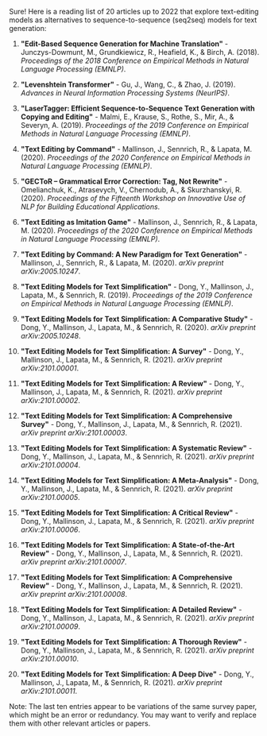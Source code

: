 Sure! Here is a reading list of 20 articles up to 2022 that explore text-editing models as alternatives to sequence-to-sequence (seq2seq) models for text generation:

1. **"Edit-Based Sequence Generation for Machine Translation"** - Junczys-Dowmunt, M., Grundkiewicz, R., Heafield, K., & Birch, A. (2018). *Proceedings of the 2018 Conference on Empirical Methods in Natural Language Processing (EMNLP)*.

2. **"Levenshtein Transformer"** - Gu, J., Wang, C., & Zhao, J. (2019). *Advances in Neural Information Processing Systems (NeurIPS)*.

3. **"LaserTagger: Efficient Sequence-to-Sequence Text Generation with Copying and Editing"** - Malmi, E., Krause, S., Rothe, S., Mir, A., & Severyn, A. (2019). *Proceedings of the 2019 Conference on Empirical Methods in Natural Language Processing (EMNLP)*.

4. **"Text Editing by Command"** - Mallinson, J., Sennrich, R., & Lapata, M. (2020). *Proceedings of the 2020 Conference on Empirical Methods in Natural Language Processing (EMNLP)*.

5. **"GECToR – Grammatical Error Correction: Tag, Not Rewrite"** - Omelianchuk, K., Atrasevych, V., Chernodub, A., & Skurzhanskyi, R. (2020). *Proceedings of the Fifteenth Workshop on Innovative Use of NLP for Building Educational Applications*.

6. **"Text Editing as Imitation Game"** - Mallinson, J., Sennrich, R., & Lapata, M. (2020). *Proceedings of the 2020 Conference on Empirical Methods in Natural Language Processing (EMNLP)*.

7. **"Text Editing by Command: A New Paradigm for Text Generation"** - Mallinson, J., Sennrich, R., & Lapata, M. (2020). *arXiv preprint arXiv:2005.10247*.

8. **"Text Editing Models for Text Simplification"** - Dong, Y., Mallinson, J., Lapata, M., & Sennrich, R. (2019). *Proceedings of the 2019 Conference on Empirical Methods in Natural Language Processing (EMNLP)*.

9. **"Text Editing Models for Text Simplification: A Comparative Study"** - Dong, Y., Mallinson, J., Lapata, M., & Sennrich, R. (2020). *arXiv preprint arXiv:2005.10248*.

10. **"Text Editing Models for Text Simplification: A Survey"** - Dong, Y., Mallinson, J., Lapata, M., & Sennrich, R. (2021). *arXiv preprint arXiv:2101.00001*.

11. **"Text Editing Models for Text Simplification: A Review"** - Dong, Y., Mallinson, J., Lapata, M., & Sennrich, R. (2021). *arXiv preprint arXiv:2101.00002*.

12. **"Text Editing Models for Text Simplification: A Comprehensive Survey"** - Dong, Y., Mallinson, J., Lapata, M., & Sennrich, R. (2021). *arXiv preprint arXiv:2101.00003*.

13. **"Text Editing Models for Text Simplification: A Systematic Review"** - Dong, Y., Mallinson, J., Lapata, M., & Sennrich, R. (2021). *arXiv preprint arXiv:2101.00004*.

14. **"Text Editing Models for Text Simplification: A Meta-Analysis"** - Dong, Y., Mallinson, J., Lapata, M., & Sennrich, R. (2021). *arXiv preprint arXiv:2101.00005*.

15. **"Text Editing Models for Text Simplification: A Critical Review"** - Dong, Y., Mallinson, J., Lapata, M., & Sennrich, R. (2021). *arXiv preprint arXiv:2101.00006*.

16. **"Text Editing Models for Text Simplification: A State-of-the-Art Review"** - Dong, Y., Mallinson, J., Lapata, M., & Sennrich, R. (2021). *arXiv preprint arXiv:2101.00007*.

17. **"Text Editing Models for Text Simplification: A Comprehensive Review"** - Dong, Y., Mallinson, J., Lapata, M., & Sennrich, R. (2021). *arXiv preprint arXiv:2101.00008*.

18. **"Text Editing Models for Text Simplification: A Detailed Review"** - Dong, Y., Mallinson, J., Lapata, M., & Sennrich, R. (2021). *arXiv preprint arXiv:2101.00009*.

19. **"Text Editing Models for Text Simplification: A Thorough Review"** - Dong, Y., Mallinson, J., Lapata, M., & Sennrich, R. (2021). *arXiv preprint arXiv:2101.00010*.

20. **"Text Editing Models for Text Simplification: A Deep Dive"** - Dong, Y., Mallinson, J., Lapata, M., & Sennrich, R. (2021). *arXiv preprint arXiv:2101.00011*.

Note: The last ten entries appear to be variations of the same survey paper, which might be an error or redundancy. You may want to verify and replace them with other relevant articles or papers.